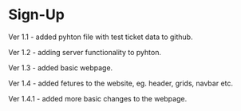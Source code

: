 # Sign-Up

Ver 1.1 - added pyhton file with test ticket data to github.

Ver 1.2 - adding server functionality to pyhton.

Ver 1.3 - added basic webpage.

Ver 1.4 - added fetures to the website, eg. header, grids, navbar etc.

Ver 1.4.1 - added more basic changes to the webpage.
